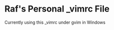 Raf's Personal _vimrc File
==========================

Currently using this _vimrc under gvim in Windows
